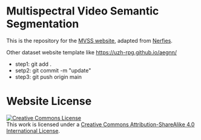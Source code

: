 # Multispectral Video Semantic Segmentation

This is the repository for the [MVSS website](https://jiwei0921.github.io/Multispectral-Video-Semantic-Segmentation/), adapted from <a rel="license" href="https://nerfies.github.io">Nerfies</a>.

Other dataset website template like https://uzh-rpg.github.io/aegnn/ 

+ step1: git add .
+ setp2: git commit -m "update"
+ step3: git push origin main

# Website License
<a rel="license" href="http://creativecommons.org/licenses/by-sa/4.0/"><img alt="Creative Commons License" style="border-width:0" src="https://i.creativecommons.org/l/by-sa/4.0/88x31.png" /></a><br />This work is licensed under a <a rel="license" href="http://creativecommons.org/licenses/by-sa/4.0/">Creative Commons Attribution-ShareAlike 4.0 International License</a>.
